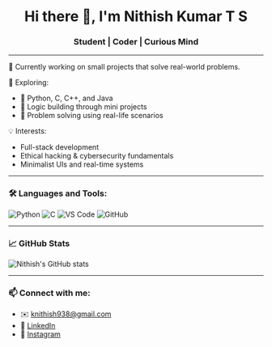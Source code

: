 <h1 align="center">Hi there 👋, I'm Nithish Kumar T S</h1>
<h3 align="center">Student | Coder | Curious Mind</h3>

---

🌱 Currently working on small projects that solve real-world problems.

🔧 Exploring:
- 🔹 Python, C, C++, and Java
- 🔹 Logic building through mini projects
- 🔹 Problem solving using real-life scenarios

💡 Interests:
- Full-stack development
- Ethical hacking & cybersecurity fundamentals
- Minimalist UIs and real-time systems


---

### 🛠️ Languages and Tools:
![Python](https://img.shields.io/badge/Python-3776AB?style=for-the-badge&logo=python&logoColor=white)
![C](https://img.shields.io/badge/C-00599C?style=for-the-badge&logo=c&logoColor=white)
![VS Code](https://img.shields.io/badge/VS%20Code-007ACC?style=for-the-badge&logo=visual-studio-code&logoColor=white)
![GitHub](https://img.shields.io/badge/GitHub-181717?style=for-the-badge&logo=github&logoColor=white)

---

### 📈 GitHub Stats

![Nithish's GitHub stats](https://github-readme-stats.vercel.app/api?username=nithixh&show_icons=true&theme=github_dark&hide_border=true&hide_rank=true)

---

### 📫 Connect with me:
- ✉️ knithish938@gmail.com
- 🔗 [LinkedIn](https://www.linkedin.com/in/nithish-kumar-349942325/)
- 📸 [Instagram](https://www.instagram.com/nithishx_o/)

